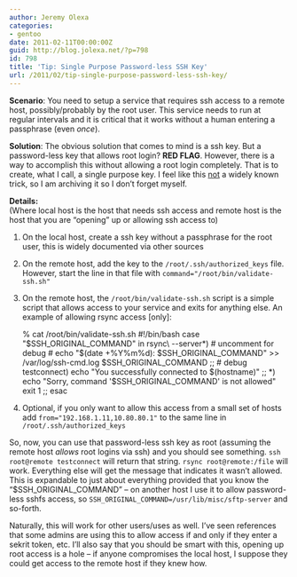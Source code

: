 ```yaml
---
author: Jeremy Olexa
categories:
- gentoo
date: 2011-02-11T00:00:00Z
guid: http://blog.jolexa.net/?p=798
id: 798
title: 'Tip: Single Purpose Password-less SSH Key'
url: /2011/02/tip-single-purpose-password-less-ssh-key/
---
```


**Scenario**: You need to setup a service that requires ssh access to a remote host, possibly/probably by the root user. This service needs to run at regular intervals and it is critical that it works without a human entering a passphrase (even *once*).

**Solution**: The obvious solution that comes to mind is a ssh key. But a password-less key that allows root login? **RED FLAG**. However, there is a way to accomplish this without allowing a root login completely. That is to create, what I call, a single purpose key. I feel like this <u>not</u> a widely known trick, so I am archiving it so I don&#8217;t forget myself.

**Details:**  
(Where local host is the host that needs ssh access and remote host is the host that you are &#8220;opening&#8221; up or allowing ssh access to)

  1. On the local host, create a ssh key without a passphrase for the root user, this is widely documented via other sources
  2. On the remote host, add the key to the `/root/.ssh/authorized_keys` file. However, start the line in that file with `command="/root/bin/validate-ssh.sh"`
  3. On the remote host, the `/root/bin/validate-ssh.sh` script is a simple script that allows access to your service and exits for anything else. An example of allowing rsync access [only]: 
        
        % cat /root/bin/validate-ssh.sh 
        #!/bin/bash
        case "$SSH_ORIGINAL_COMMAND" in
        	rsync\ --server*)
        		# uncomment for debug
        		# echo "$(date +%Y%m%d): $SSH_ORIGINAL_COMMAND" >> /var/log/ssh-cmd.log
        		$SSH_ORIGINAL_COMMAND
        		;;
        	# debug
        	testconnect)
        		echo "You successfully connected to $(hostname)"
        		;;
        	*)
        		echo "Sorry, command '$SSH_ORIGINAL_COMMAND' is not allowed"
        		exit 1
        		;;
        esac
        

  4. Optional, if you only want to allow this access from a small set of hosts add `from="192.168.1.11,10.80.80.1"` to the same line in `/root/.ssh/authorized_keys`

So, now, you can use that password-less ssh key as root (assuming the remote host *allows* root logins via ssh) and you should see something. `ssh root@remote testconnect` will return that string. `rsync root@remote:/file` will work. Everything else will get the message that indicates it wasn&#8217;t allowed. This is expandable to just about everything provided that you know the &#8220;$SSH\_ORIGINAL\_COMMAND&#8221; &#8211; on another host I use it to allow password-less sshfs access, so `SSH_ORIGINAL_COMMAND=/usr/lib/misc/sftp-server` and so-forth.

Naturally, this will work for other users/uses as well. I&#8217;ve seen references that some admins are using this to allow access if and only if they enter a sekrit token, etc. I&#8217;ll also say that you should be smart with this, opening up root access is a hole &#8211; if anyone compromises the local host, I suppose they could get access to the remote host if they knew how.